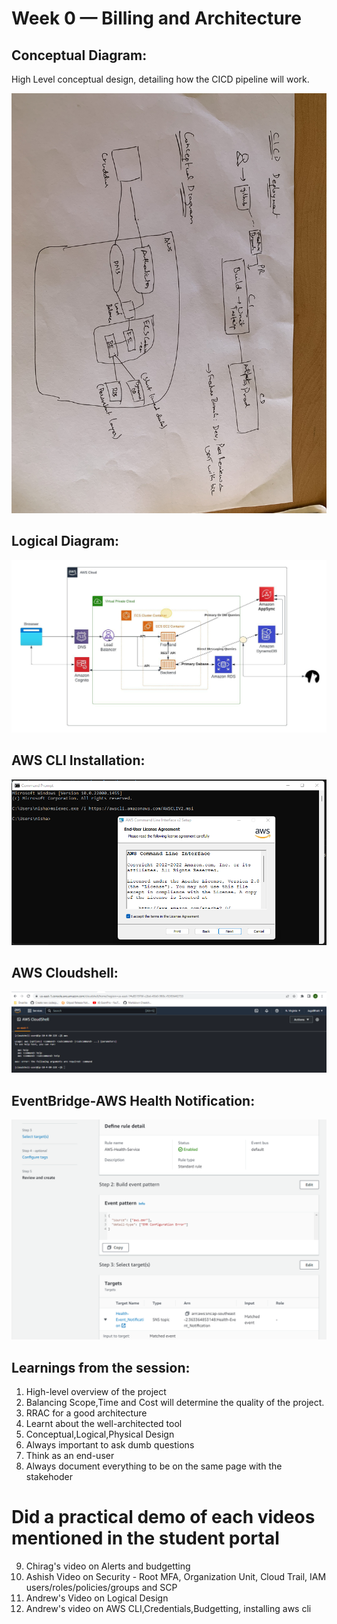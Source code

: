 # Week 0 — Billing and Architecture

## Conceptual Diagram:
High Level conceptual design, detailing how the CICD pipeline will work.

<img src="https://github.com/jugalkishorebhatt/aws-bootcamp-cruddur-2023/blob/main/images/IMG-6921.jpg">

## Logical Diagram:
<img src="https://github.com/jugalkishorebhatt/aws-bootcamp-cruddur-2023/blob/main/images/Crudder-Logical-Diagram.jpeg">

## AWS CLI Installation:
<img src="https://github.com/jugalkishorebhatt/aws-bootcamp-cruddur-2023/blob/main/images/AWS%20CLI%20installation.png">

## AWS Cloudshell:
<img src="https://github.com/jugalkishorebhatt/aws-bootcamp-cruddur-2023/blob/main/images/cloudshell.png">

## EventBridge-AWS Health Notification:
<img src="https://github.com/jugalkishorebhatt/aws-bootcamp-cruddur-2023/blob/main/images/EventBridge-Healthdashboard.png">

## Learnings from the session:
1. High-level overview of the project
2. Balancing Scope,Time and Cost will determine the quality of the project.
3. RRAC for a good architecture
4. Learnt about the well-architected tool
5. Conceptual,Logical,Physical Design
6. Always important to ask dumb questions
7. Think as an end-user 
8. Always document everything to be on the same page with the stakehoder

# Did a practical demo of each videos mentioned in the student portal
9. Chirag's video on Alerts and budgetting
10. Ashish Video on Security - Root MFA, Organization Unit, Cloud Trail, IAM users/roles/policies/groups and SCP
11. Andrew's Video on Logical Design
12. Andrew's video on AWS CLI,Credentials,Budgetting, installing aws cli
